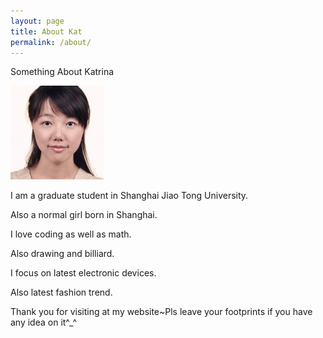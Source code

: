 ```yaml
---
layout: page
title: About Kat
permalink: /about/
---
```


Something About Katrina

![Kat](/images/kat1.jpg)

I am a graduate student in Shanghai Jiao Tong University.

Also a normal girl born in Shanghai.

I love coding as well as math.

Also drawing and billiard.

I focus on latest electronic devices.

Also latest fashion trend.

Thank you for visiting at my website~Pls leave your footprints if you have any idea on it^_^